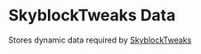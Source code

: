 # SkyblockTweaks Data

Stores dynamic data required by [SkyblockTweaks](https://github.com/MisterCheezeCake/SkyblockTweaks)